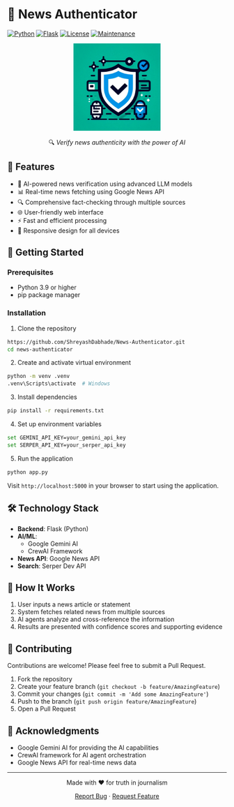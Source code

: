 # 📰 News Authenticator

[![Python](https://img.shields.io/badge/Python-3.9+-blue.svg)](https://www.python.org/downloads/)
[![Flask](https://img.shields.io/badge/Flask-2.0+-green.svg)](https://flask.palletsprojects.com/)
[![License](https://img.shields.io/badge/License-MIT-yellow.svg)](LICENSE)
[![Maintenance](https://img.shields.io/badge/Maintained%3F-yes-green.svg)](https://github.com/yourusername/news-authenticator/graphs/commit-activity)

<div align="center">
  <img src="static/logo.png" alt="News Authenticator Logo" width="200"/>
  
  🔍 *Verify news authenticity with the power of AI*
</div>

## 🌟 Features

- 🤖 AI-powered news verification using advanced LLM models
- 📊 Real-time news fetching using Google News API
- 🔍 Comprehensive fact-checking through multiple sources
- 🌐 User-friendly web interface
- ⚡ Fast and efficient processing
- 📱 Responsive design for all devices

## 🚀 Getting Started

### Prerequisites

- Python 3.9 or higher
- pip package manager

### Installation

1. Clone the repository
```bash
https://github.com/ShreyashDabhade/News-Authenticator.git
cd news-authenticator
```

2. Create and activate virtual environment
```bash
python -m venv .venv
.venv\Scripts\activate  # Windows
```

3. Install dependencies
```bash
pip install -r requirements.txt
```

4. Set up environment variables
```bash
set GEMINI_API_KEY=your_gemini_api_key
set SERPER_API_KEY=your_serper_api_key
```

5. Run the application
```bash
python app.py
```

Visit `http://localhost:5000` in your browser to start using the application.

## 🛠️ Technology Stack

- **Backend**: Flask (Python)
- **AI/ML**: 
  - Google Gemini AI
  - CrewAI Framework
- **News API**: Google News API
- **Search**: Serper Dev API

## 📖 How It Works

1. User inputs a news article or statement
2. System fetches related news from multiple sources
3. AI agents analyze and cross-reference the information
4. Results are presented with confidence scores and supporting evidence

## 🤝 Contributing

Contributions are welcome! Please feel free to submit a Pull Request.

1. Fork the repository
2. Create your feature branch (`git checkout -b feature/AmazingFeature`)
3. Commit your changes (`git commit -m 'Add some AmazingFeature'`)
4. Push to the branch (`git push origin feature/AmazingFeature`)
5. Open a Pull Request


## 🙏 Acknowledgments

- Google Gemini AI for providing the AI capabilities
- CrewAI framework for AI agent orchestration
- Google News API for real-time news data

---

<div align="center">
  Made with ❤️ for truth in journalism
  
  [Report Bug](https://github.com/yourusername/news-authenticator/issues) · [Request Feature](https://github.com/yourusername/news-authenticator/issues)
</div>
